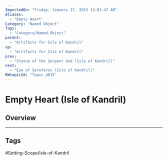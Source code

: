 ```yaml
---
ImportedOn: "Friday, January 27, 2023 12:02:47 AM"
Aliases:
  - "Empty Heart"
Category: "Named Object"
Tags:
  - "Category/Named-Object"
parent:
  - "Artifacts for Isle of Kandril"
up:
  - "Artifacts for Isle of Kandril"
prev:
  - "Statue of the Serpent God (Isle of Kandril)"
next:
  - "Eye of Serefaros (Isle of Kandril)"
RWtopicId: "Topic_4015"
---
```

# Empty Heart (Isle of Kandril)
## Overview

---
## Tags
#Setting-Scope/Isle-of-Kandril

